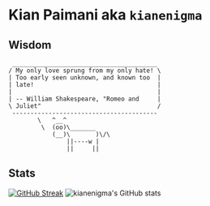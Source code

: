 # Kian Paimani aka `kianenigma`

## Wisdom

<!--START_SECTION:cowsay-->
```
 ________________________________________
/ My only love sprung from my only hate! \
| Too early seen unknown, and known too  |
| late!                                  |
|                                        |
| -- William Shakespeare, "Romeo and     |
\ Juliet"                                /
 ----------------------------------------
        \   ^__^
         \  (oo)\_______
            (__)\       )\/\
                ||----w |
                ||     ||

```
<!--END_SECTION:cowsay-->


## Stats

[![GitHub Streak](http://github-readme-streak-stats.herokuapp.com?user=kianenigma)](https://git.io/streak-stats)
![kianenigma's GitHub stats](https://github-readme-stats.vercel.app/api?username=kianenigma)




